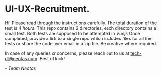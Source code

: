 # UI-UX-Recruitment.

Hi! Please read through the instructions carefully. The total duration of the test is *4 hours*. 
This repo contains 2 directories, each directory contains a small test. Both tests are supposed to be attempted in *Vuejs* 
Once completed, provide a link to a single repo which includes files for all the tests or share the code over email in a zip file. Be creative where required.

In case of any queries or concerns, please reach out to us at tech-dl@neotas.com. Best of luck!

_- Team Neotas_
